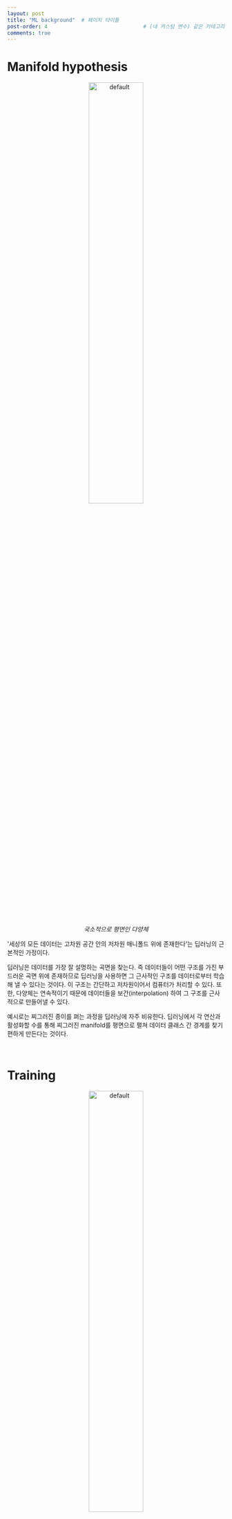 ```yaml
---
layout: post
title: "ML background"  # 페이지 타이틀
post-order: 4                               # (내 커스텀 변수) 같은 카테고리 내 정렬 순서
comments: true
---
```


# Manifold hypothesis

 <p align="center">
  <img src="https://github.com/user-attachments/assets/b8569d05-a584-419a-8d37-a2e526cb8f32" width="50%" height="50%" alt="default" />
  <br>
  <em>국소적으로 평면인 다양체</em>
</p>

'세상의 모든 데이터는 고차원 공간 안의 저차원 매니폴드 위에 존재한다'는 딥러닝의 근본적인 가정이다.

딥러닝은 데이터를 가장 잘 설명하는 곡면을 찾는다. 즉 데이터들이 어떤 구조를 가진 부드러운 곡면 위에 존재하므로 딥러닝을 사용하면 그 근사적인 구조를 데이터로부터 학습해 낼 수 있다는 것이다.
이 구조는 간단하고 저차원이어서 컴퓨터가 처리할 수 있다. 또한, 다양체는 연속적이기 때문에 데이터들을 보간(interpolation) 하여 그 구조를 근사적으로 만들어낼 수 있다.

예시로는 찌그러진 종이를 펴는 과정을 딥러닝에 자주 비유한다.
딥러닝에서 각 연산과 활성화할 수를 통해 찌그러진 manifold를 평면으로 펼쳐 데이터 클래스 간 경계를 찾기 편하게 만든다는 것이다.

<br/>
  
# Training

<p align="center">
  <img src="https://github.com/user-attachments/assets/072b1bb2-4dfc-4df3-b888-258de756c37e" width="50%" height="50%" alt="default" />
</p>

딥러닝 모델을 학습시키는 과정이다. 주로 forward pass, back propagation으로 이루어져 있으며, 모델을 테스트할 때는 forward pass만 수행하면 된다.
학습 시에는 데이터로부터 표현을 학습하기 위해 예측과 개선을 반복한다.

Input을 모델에 넣어 예측값을 얻으면, 실제값 (레이블)과 차이를 계산하고, 역전파 알고리즘으로 모델의 가중치를 조절한다.

<br/>

# Back propagation
역전파라고도 하며, 예측값과 실제값의 차이를 계산하는 손실함수를 토대로 gradient를 계산한다.
딥러닝 모델의 있다.

<br/>

# Overfitting
딥러닝으로 문제를 해결할 때는 최적화(optimization)와 일반화(generalization)의 trade-off에 맞닥뜨리게 된다.
딥러닝은 훈련 과정에 사용한 데이터만으로 학습하기 때문에 처음 보는 데이터가 있을 수 밖에 없다.
처음 보는 데이터도 얼마나 잘 예측하는가가 모델의 일반화 성능, 훈련 과정에서 얼마나 잘 예측하느냐가 최적화 성능을 결정한다.
문제는 훈련 데이터가 해결하고자 하는 문제의 모든 데이터를 대표하지 못한다는 것이다.
따라서 훈련 데이터에 너무 최적화 시켜서 데이터에 따른 정답을 다 외워버릴 정도로 최적화하면 처음 보는 데이터는 제대로 예측하지 못할 것이고, 이는 일반화 성능저하로 이어진다.

적절한 훈련 정도를 찾기 위해 훈련데이터의 일부를 검증 데이터로 분리하여 마치 처음 보는 데이터인 양 모델의 일반화 성능을 검증하는데 사용할 수 있다.


<p align="center">
  <img src="https://github.com/user-attachments/assets/875265e4-bf75-4106-bf1c-3b9c6efac8d7" width="50%" height="50%" alt="default" />
</p>

최적적합은 최적화와 일반화가 모두 잘 되었을 때를 말한다. 최적적합에 도달하려면 훈련 손실은 계속 감소하는데 검증 손실이 증가해야 한다.
즉, 훈련데이터에 과도하게 학습되어 봐야 언제 멈춰야 하는지 알 수 있고, 이때 과대적합 된 상태를 overfitting 되었다고 한다.

<br/>
그런데 문제가 쉬운 선형 관계로 되어있고 훈련데이터가 오차가 없어 데이터를 너무 잘 대표한다면 과대적합이 일어나지 않을 것이다.
검증 손실이 훈련 손실과 같이 감소하기만 할 것이기 때문이다.

그러나 현실의 데이터로 학습하면 과적합이 일어나기 부지기수다.
아래처럼 훈련데이터의 본질적인 문제들이 있기 때문이다.

- 잘못 라벨링 된 데이터 (훈련데이터에 섞인 경우)
- 의미 없거나 이상한 데이터
- 문제 자체에 불확실한 영역이 존재할 경우
- 드문 특성으로 인한 가짜 상관관계

이런 이유로 훈련 과정에서 과적합은 발생하며, 모델은 과대적합 점을 찾아 그 전까지만 학습시키도록 하는 게 일반화 성능을 높이기 좋다.




